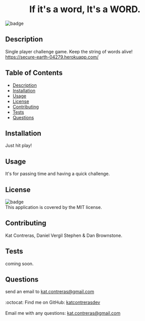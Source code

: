 
<h1 align="center">If it's a word, It's a WORD. </h1>

![badge](https://img.shields.io/badge/license-MIT-brightgreen)<br />
## Description
Single player challenge game. Keep the string of words alive! https://secure-earth-04279.herokuapp.com/
## Table of Contents
- [Description](#description)
- [Installation](#installation)
- [Usage](#usage)
- [License](#license)
- [Contributing](#contributing)
- [Tests](#tests)
- [Questions](#questions)
## Installation
Just hit play! 
## Usage
It's for passing time and having a quick challenge.
## License
![badge](https://img.shields.io/badge/license-MIT-brightgreen)
<br />
This application is covered by the MIT license. 
## Contributing
Kat Contreras, Daniel Vergil Stephen & Dan Brownstone.
## Tests
coming soon.
## Questions
send an email to kat.contreras@gmail.com<br />
<br />
:octocat: Find me on GitHub: [katcontrerasdev](https://github.com/katcontrerasdev)<br />
<br />
Email me with any questions: kat.contreras@gmail.com<br /><br />
